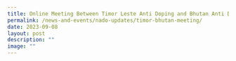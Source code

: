 ```yaml
---
title: Online Meeting Between Timor Leste Anti Doping and Bhutan Anti Doping Committee
permalink: /news-and-events/nado-updates/timor-bhutan-meeting/
date: 2023-09-08
layout: post
description: ""
image: ""
---
```

